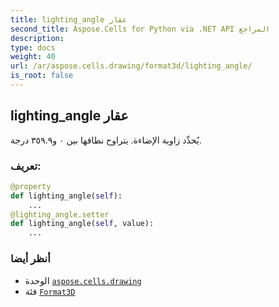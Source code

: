 ```yaml
---
title: lighting_angle عقار
second_title: Aspose.Cells for Python via .NET API المراجع
description:
type: docs
weight: 40
url: /ar/aspose.cells.drawing/format3d/lighting_angle/
is_root: false
---
```

##  lighting_angle عقار

يُحدِّد زاوية الإضاءة. يتراوح نطاقها بين ٠ و٣٥٩.٩ درجة.
###  تعريف:
```python
@property
def lighting_angle(self):
    ...
@lighting_angle.setter
def lighting_angle(self, value):
    ...
```

###  أنظر أيضا
* الوحدة [`aspose.cells.drawing`](../../)
* فئة [`Format3D`](/cells/python-net/ar/aspose.cells.drawing/format3d)
